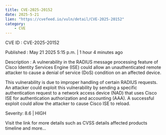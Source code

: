 ```yaml
---
title: CVE-2025-20152
date: 2025-5-21
lien: "https://cvefeed.io/vuln/detail/CVE-2025-20152"
category:
    - CVE
---
```


CVE ID : CVE-2025-20152

Published :  May 21
2025
5:15 p.m. | 1 hour
4 minutes ago

Description : A vulnerability in the RADIUS message processing feature of Cisco Identity Services Engine (ISE) could allow an unauthenticated
remote attacker to cause a denial of service (DoS) condition on an affected device.

This vulnerability is due to improper handling of certain RADIUS requests. An attacker could exploit this vulnerability by sending a specific authentication request to a network access device (NAD) that uses Cisco ISE for authentication
authorization
and accounting (AAA). A successful exploit could allow the attacker to cause Cisco ISE to reload.

Severity: 8.6 | HIGH

Visit the link for more details
such as CVSS details
affected products
timeline
and more...
